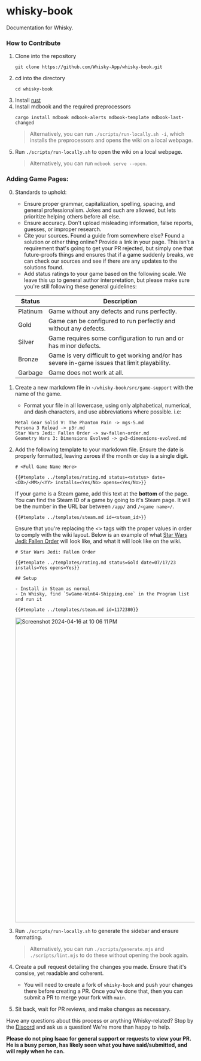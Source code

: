 # whisky-book

Documentation for Whisky.

### How to Contribute

1. Clone into the repository
   ```
   git clone https://github.com/Whisky-App/whisky-book.git
   ```
2. cd into the directory
   ```
   cd whisky-book
   ```
3. Install [rust](https://www.rust-lang.org/tools/install)
4. Install mdbook and the required preprocessors
   ```
   cargo install mdbook mdbook-alerts mdbook-template mdbook-last-changed
   ```
   > Alternatively, you can run `./scripts/run-locally.sh -i`, which installs the preprocessors and opens the wiki on a local webpage.
5. Run `./scripts/run-locally.sh` to open the wiki on a local webpage.
   > Alternatively, you can run `mdbook serve --open`.

### Adding Game Pages:
0. Standards to uphold:
   - Ensure proper grammar, capitalization, spelling, spacing, and general professionalism. Jokes and such are allowed, but lets prioritize helping others before all else.
   - Ensure accuracy. Don't upload misleading information, false reports, guesses, or improper research.
   - Cite your sources. Found a guide from somewhere else? Found a solution or other thing online? Provide a link in your page. This isn't a requirement that's going to get your PR rejected, but simply one that future-proofs things and ensures that if a game suddenly breaks, we can check our sources and see if there are any updates to the solutions found.
   - Add status ratings to your game based on the following scale. We leave this up to general author interpretation, but please make sure you're still following these general guidelines:

    | Status   | Description                                                                                    |
    |----------|------------------------------------------------------------------------------------------------|
    | Platinum | Game without any defects and runs perfectly.                                                   |
    | Gold     | Game can be configured to run perfectly and without any defects.                               |
    | Silver   | Game requires some configuration to run and or has minor defects.                              |
    | Bronze   | Game is very difficult to get working and/or has severe in-game issues that limit playability. |
    | Garbage  | Game does not work at all.                                                                     |
  
1. Create a new markdown file in `~/whisky-book/src/game-support` with the name of the game.
   - Format your file in all lowercase, using only alphabetical, numerical, and dash characters, and use abbreviations where possible. i.e:
   ```
   Metal Gear Solid V: The Phantom Pain -> mgs-5.md
   Persona 3 Reload -> p3r.md
   Star Wars Jedi: Fallen Order -> sw-fallen-order.md
   Geometry Wars 3: Dimensions Evolved -> gw3-dimensions-evolved.md
   ```
2. Add the following template to your markdown file. Ensure the date is properly formatted, leaving zeroes if the month or day is a single digit.
   ```
   # <Full Game Name Here>

   {{#template ../templates/rating.md status=<status> date=<DD>/<MM>/<YY> installs=<Yes/No> opens=<Yes/No>}}
   ```
   If your game is a Steam game, add this text at the **bottom** of the page. You can find the Steam ID of a game by going to it's Steam page. It will be the number in the URL bar between `/app/` and `/<game name>/`.
   ```
   {{#template ../templates/steam.md id=<steam_id>}}
   ```
   Ensure that you're replacing the <> tags with the proper values in order to comply with the wiki layout. Below is an example of what [Star Wars Jedi: Fallen Order](https://docs.getwhisky.app/game-support/sw-fallen-order.html) will look like, and what it will look like on the wiki.
   ```
   # Star Wars Jedi: Fallen Order

   {{#template ../templates/rating.md status=Gold date=07/17/23 installs=Yes opens=Yes}}
   
   ## Setup
   
   - Install in Steam as normal
   - In Whisky, find `SwGame-Win64-Shipping.exe` in the Program list and run it
   
   {{#template ../templates/steam.md id=1172380}}
   
   ```
   <img width="815" alt="Screenshot 2024-04-16 at 10 06 11 PM" src="https://github.com/Whisky-App/whisky-book/assets/161992562/d7d61b1a-5d02-4961-8ff5-b953c2a2fbe1">  
3. Run `./scripts/run-locally.sh` to generate the sidebar and ensure formatting. 
   > Alternatively, you can run `./scripts/generate.mjs` and `./scripts/lint.mjs` to do these without opening the book again.
4. Create a pull request detailing the changes you made. Ensure that it's consise, yet readable and coherent.
   - You will need to create a fork of `whisky-book` and push your changes there before creating a PR. Once you've done that, then you can submit a PR to merge your fork with `main`.
5. Sit back, wait for PR reviews, and make changes as necessary.

Have any questions about this process or anything Whisky-related? Stop by the [Discord](https://discord.gg/CsqAfs9CnM) and ask us a question! We're more than happy to help.

**Please do not ping Isaac for general support or requests to view your PR. He is a busy person, has likely seen what you have said/submitted, and will reply when he can.**

